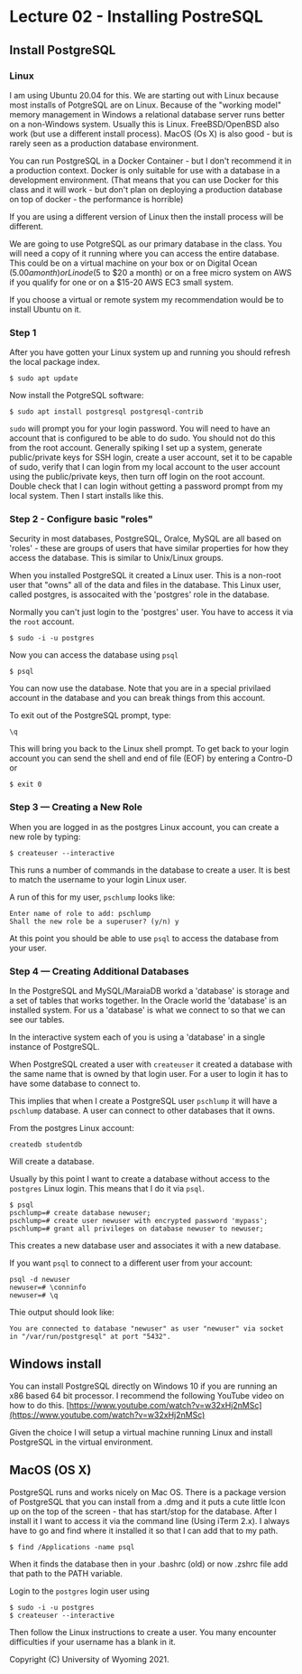 




<style>
.pagebreak { page-break-before: always; }
.half { height: 200px; }
</style>



# Lecture 02 - Installing PostreSQL

## Install PostgreSQL 

### Linux

I am using Ubuntu 20.04 for this.  We are starting out with Linux because most
installs of PotgreSQL are on Linux.   Because of the "working model" memory 
management in Windows a relational database server runs better on a non-Windows
system.  Usually this is Linux.   FreeBSD/OpenBSD also work (but use a different
install process).  MacOS (Os X) is also good - but is rarely seen as a production
database environment.

You can run PostgreSQL in a Docker Container - but I don't recommend it in a production
context.  Docker is only suitable for use with a database in a development environment.
(That means that you can use Docker for this class and it will work - but don't
plan on deploying a production database on top of docker - the performance is
horrible)

If you are using a different version of Linux then the install process will be different.

We are going to use PotgreSQL as our primary database in the class.  You will need a copy
of it running where you can access the entire database.  This could be on a virtual machine
on your box or on Digital Ocean ($5.00 a month) or Linode ($5 to $20 a month) or on a
free micro system on AWS if you qualify for one or on a $15-20 AWS EC3 small system.

If you choose a virtual or remote system my recommendation would be to install Ubuntu on 
it.

### Step 1

After you have gotten your Linux system up and running you should refresh
the local package index.


```
$ sudo apt update
```

Now install the PotgreSQL software:

```
$ sudo apt install postgresql postgresql-contrib
```

`sudo` will prompt you for your login password.  You will need to have an account that is
configured to be able to do sudo.  You should not do this from the root account.
Generally spiking I set up a system, generate public/private keys for SSH login,
create a user account, set it to be capable of sudo, verify that I can login
from my local account to the user account using the public/private keys,
then turn off login on the root account.  Double check that I can login without
getting a password prompt from my local system.  Then I start installs like this.


### Step 2 - Configure basic "roles"


Security in most databases, PostgreSQL, Oralce, MySQL are all based on 'roles' - these are groups of users that have similar
properties for how they access the database.  This is similar to Unix/Linux groups.

When you installed PostgreSQL it created a Linux user.   This is a non-root user that
"owns" all of the data and files in the database.  This Linux user, called postgres, is assocaited
with the 'postgres' role in the database.
 
Normally you can't just login to the 'postgres' user.  You have to access it via the `root` account.

```
$ sudo -i -u postgres
```

Now you can access the database using `psql` 

```
$ psql
```

You can now use the database.  Note that you are in a special privilaed account in the database
and you can break things from this account.
 
To exit out of the PostgreSQL prompt, type:

```
\q
```

 
This will bring you back to the Linux shell prompt.
To get back to your login account you can send the shell and end of file (EOF) by entering a Contro-D
or

```
$ exit 0
```
 
### Step 3 — Creating a New Role 

When you are logged in as the postgres Linux account, you can create a new role by typing:

```
$ createuser --interactive
```

This runs a number of commands in the database to create a user.  It is best to match the
username to your login Linux user.

A run of this for my user, `pschlump` looks like:

``` 
Enter name of role to add: pschlump
Shall the new role be a superuser? (y/n) y
```

At this point you should be able to use `psql` to access the database from your user.



### Step 4 — Creating Additional Databases

In the PostgreSQL and MySQL/MaraiaDB workd a 'database' is storage and a set of tables
that works together.  In the Oracle world the 'database' is an installed system.
For us a 'database' is what we connect to so that we can see our tables.

In the interactive system each of you is using a 'database' in a single instance
of PostgreSQL.

When PostgreSQL created a user with `createuser` it created a database with the
same name that is owned by that login user.   For a user to login it has to have
some database to connect to.

This implies that when I create a PostgreSQL user `pschlump` it will have a `pschlump`
database.  A user can connect to other databases that it owns.  

From the postgres Linux account:

```
createdb studentdb
```

Will create a database.

Usually by this point I want to create a database without access to the `postgres`
Linux login.  This means that I do it via `psql`.

```
$ psql
pschlump=# create database newuser;
pschlump=# create user newuser with encrypted password 'mypass';
pschlump=# grant all privileges on database newuser to newuser;
```

This creates a new database user and associates it with a new 
database.


If you want `psql` to connect to a different user from your 
account:

```
psql -d newuser
newuser=# \conninfo
newuser=# \q
```

Thie output should look like:
 
```
You are connected to database "newuser" as user "newuser" via socket in "/var/run/postgresql" at port "5432".
```

## Windows install

You can install PostgreSQL directly on Windows 10 if you are running an x86 based 64 bit
processor.  I recommend the following YouTube video on how to do this.
[https://www.youtube.com/watch?v=w32xHj2nMSc](https://www.youtube.com/watch?v=w32xHj2nMSc)


Given the choice I will setup a virtual machine running Linux and install PostgreSQL in
the virtual environment.

## MacOS (OS X)

PostgreSQL runs and works nicely on Mac OS.  There is a package version of PostgreSQL
that you can install from a .dmg and it puts a cute little Icon up on the top of
the screen - that has start/stop for the database.   After I install it
I want to access it via the command line (Using iTerm 2.x).   I always have to 
go and find where it installed it so that I can add that to my path.

```
$ find /Applications -name psql
```

When it finds the database then in your .bashrc (old) or now .zshrc file add
that path to the PATH variable.

Login to the `postgres` login user using 

```
$ sudo -i -u postgres
$ createuser --interactive
```

Then follow the Linux instructions to create a user.  You many encounter difficulties
if your username has a blank in it.






Copyright (C) University of Wyoming 2021.

